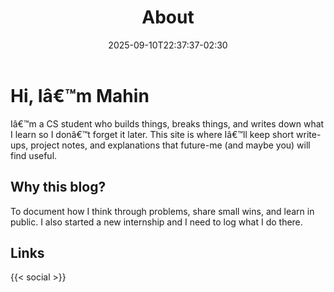﻿---
date: '2025-09-10T22:37:37-02:30'
draft: false
title: 'About'
---

# Hi, Iâ€™m Mahin

Iâ€™m a CS student who builds things, breaks things, and writes down what I learn so I donâ€™t forget it later. This site is where Iâ€™ll keep short write-ups, project notes, and explanations that future-me (and maybe you) will find useful.

## Why this blog?
To document how I think through problems, share small wins, and learn in public. I also started a new internship and I need to log what I do there.

## Links
{{< social >}}
